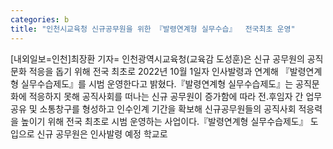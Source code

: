```yaml
---
categories: b
title: "인천시교육청 신규공무원을 위한 『발령연계형 실무수습』  전국최초 운영"
---
```

[내외일보=인천]최장환 기자= 인천광역시교육청(교육감 도성훈)은 신규 공무원의 공직 문화 적응을 돕기 위해 전국 최초로 2022년 10월 1일자 인사발령과 연계해 『발령연계형 실무수습제도』를 시범 운영한다고 밝혔다.『발령연계형 실무수습제도』는 공직문화에 적응하지 못해 공직사회를 떠나는 신규 공무원이 증가함에 따라 전.후임자 간 업무공유 및 소통창구를 형성하고 인수인계 기간을 확보해 신규공무원들의 공직사회 적응력을 높이기 위해 전국 최초로 시범 운영하는 사업이다.『발령연계형 실무수습제도』 도입으로 신규 공무원은 인사발령 예정 학교로